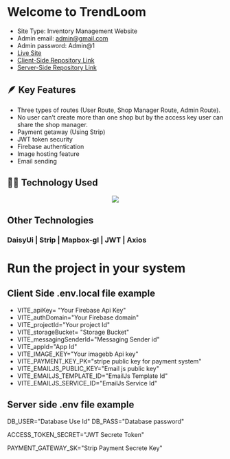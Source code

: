 # Welcome to TrendLoom  

- Site Type: Inventory Management Website
- Admin email: admin@gmail.com
- Admin password: Admin@1
- [Live Site](https://tree-treasures.web.app)
- [Client-Side Repository Link](https://github.com/shuvajitmaitra/Inventory-Management-client)
- [Server-Side Repository Link](https://github.com/shuvajitmaitra/Inventory-Management-Server)

## 🪶 Key Features
- Three types of routes (User Route, Shop Manager Route, Admin Route).
- No user can’t create more than one shop but by the access key user can share the shop manager.
- Payment getaway (Using Strip) 
- JWT token security 
- Firebase authentication 
- Image hosting feature
- Email sending 

## 🧑‍💻 Technology Used
<p align="center">
  <a href="">
    <img src="https://skillicons.dev/icons?i=react,tailwind,firebase,express,mongodb" />
  </a>
</p>

## Other Technologies
### DaisyUi | Strip | Mapbox-gl | JWT | Axios

# Run the project in your system

## Client Side .env.local file example
-  VITE_apiKey= "Your Firebase Api Key"
-  VITE_authDomain="Your Firebase domain"
-  VITE_projectId="Your project Id"
-  VITE_storageBucket= "Storage Bucket"
-  VITE_messagingSenderId="Messaging Sender id"
-  VITE_appId="App Id"
-  VITE_IMAGE_KEY="Your imagebb Api key"
- VITE_PAYMENT_KEY_PK="stripe public key for payment system"
-  VITE_EMAILJS_PUBLIC_KEY="Email js public key"
-  VITE_EMAILJS_TEMPLATE_ID="EmailJs Template Id"
-  VITE_EMAILJS_SERVICE_ID="EmailJs Service Id" 

## Server side .env file example

DB_USER="Database Use Id"
DB_PASS="Database password"

ACCESS_TOKEN_SECRET="JWT Secrete Token"

PAYMENT_GATEWAY_SK="Strip Payment Secrete Key"